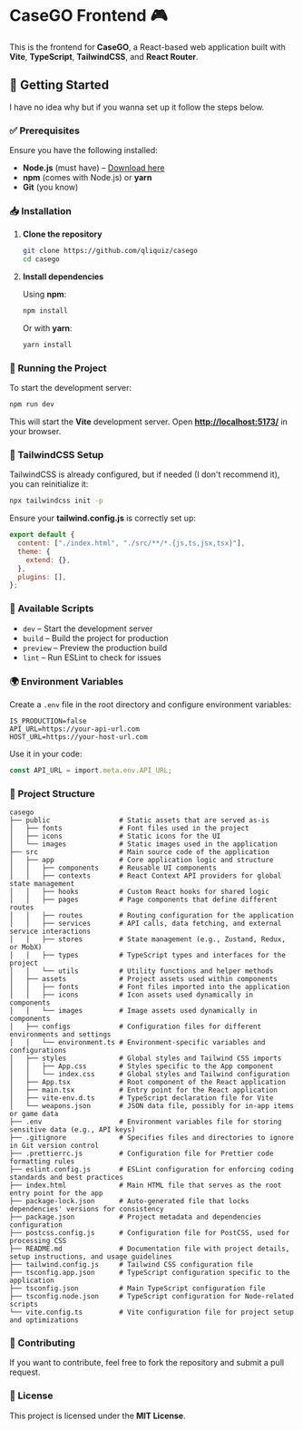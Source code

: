 # CaseGO Frontend 🎮

This is the frontend for **CaseGO**, a React-based web application built with **Vite**, **TypeScript**, **TailwindCSS**, and **React Router**.

## 🚀 Getting Started

I have no idea why but if you wanna set up it follow the steps below.

### ✅ Prerequisites

Ensure you have the following installed:

- **Node.js** (must have) – [Download here](https://nodejs.org/)
- **npm** (comes with Node.js) or **yarn**
- **Git** (you know)

### 📥 Installation

1. **Clone the repository**

   ```sh
   git clone https://github.com/qliquiz/casego
   cd casego
   ```

2. **Install dependencies**

   Using **npm**:

   ```sh
   npm install
   ```

   Or with **yarn**:

   ```sh
   yarn install
   ```

### 🏃 Running the Project

To start the development server:

```sh
npm run dev
```

This will start the **Vite** development server. Open [**http://localhost:5173/**](http://localhost:5173/) in your browser.

### 🎨 TailwindCSS Setup

TailwindCSS is already configured, but if needed (I don't recommend it), you can reinitialize it:

```sh
npx tailwindcss init -p
```

Ensure your **tailwind.config.js** is correctly set up:

```js
export default {
  content: ["./index.html", "./src/**/*.{js,ts,jsx,tsx}"],
  theme: {
    extend: {},
  },
  plugins: [],
};
```

### 🔧 Available Scripts

- `dev` – Start the development server
- `build` – Build the project for production
- `preview` – Preview the production build
- `lint` – Run ESLint to check for issues

### 🌍 Environment Variables

Create a `.env` file in the root directory and configure environment variables:

```env
IS_PRODUCTION=false
API_URL=https://your-api-url.com
HOST_URL=https://your-host-url.com
```

Use it in your code:

```ts
const API_URL = import.meta.env.API_URL;
```

### 📂 Project Structure

```
casego
├── public                 # Static assets that are served as-is
│   ├── fonts              # Font files used in the project
│   ├── icons              # Static icons for the UI
│   └── images             # Static images used in the application
├── src                    # Main source code of the application
│   ├── app                # Core application logic and structure
│   │   ├── components     # Reusable UI components
│   │   ├── contexts       # React Context API providers for global state management
│   │   ├── hooks          # Custom React hooks for shared logic
│   │   ├── pages          # Page components that define different routes
│   │   ├── routes         # Routing configuration for the application
│   │   ├── services       # API calls, data fetching, and external service interactions
│   │   ├── stores         # State management (e.g., Zustand, Redux, or MobX)
│   │   ├── types          # TypeScript types and interfaces for the project
│   │   └── utils          # Utility functions and helper methods
│   ├── assets             # Project assets used within components
│   │   ├── fonts          # Font files imported into the application
│   │   ├── icons          # Icon assets used dynamically in components
│   │   └── images         # Image assets used dynamically in components
│   ├── configs            # Configuration files for different environments and settings
│   │   └── environment.ts # Environment-specific variables and configurations
│   ├── styles             # Global styles and Tailwind CSS imports
│   │   ├── App.css        # Styles specific to the App component
│   │   └── index.css      # Global styles and Tailwind configuration
│   ├── App.tsx            # Root component of the React application
│   ├── main.tsx           # Entry point for the React application
│   ├── vite-env.d.ts      # TypeScript declaration file for Vite
│   └── weapons.json       # JSON data file, possibly for in-app items or game data
├── .env                   # Environment variables file for storing sensitive data (e.g., API keys)
├── .gitignore             # Specifies files and directories to ignore in Git version control
├── .prettierrc.js         # Configuration file for Prettier code formatting rules
├── eslint.config.js       # ESLint configuration for enforcing coding standards and best practices
├── index.html             # Main HTML file that serves as the root entry point for the app
├── package-lock.json      # Auto-generated file that locks dependencies' versions for consistency
├── package.json           # Project metadata and dependencies configuration
├── postcss.config.js      # Configuration file for PostCSS, used for processing CSS
├── README.md              # Documentation file with project details, setup instructions, and usage guidelines
├── tailwind.config.js     # Tailwind CSS configuration file
├── tsconfig.app.json      # TypeScript configuration specific to the application
├── tsconfig.json          # Main TypeScript configuration file
├── tsconfig.node.json     # TypeScript configuration for Node-related scripts
└── vite.config.ts         # Vite configuration file for project setup and optimizations
```

### 🤝 Contributing

If you want to contribute, feel free to fork the repository and submit a pull request.

### 📄 License

This project is licensed under the **MIT License**.
